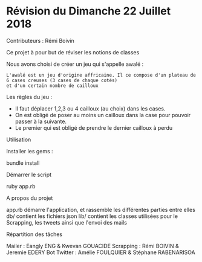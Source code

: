 # Révision du Dimanche 22 Juillet 2018

Contributeurs : Rémi Boivin

Ce projet à pour but de réviser les notions de classes

Nous avons choisi de créer un jeu qui s'appelle awalé :

    L'awalé est un jeu d'origine affricaine. Il ce compose d'un plateau de 6 cases creuses (3 cases de chaque cotés)
    et d'un certain nombre de cailloux
Les règles du jeu :

   * Il faut déplacer 1,2,3 ou 4 cailloux (au choix) dans les cases.
   * On est obligé de poser au moins un cailloux dans la case pour pouvoir passer à la suivante.
   * Le premier qui est obligé de prendre le dernier cailloux à perdu


Utilisation

Installer les gems :

bundle install

Démarrer le script

ruby app.rb


A propos du projet


app.rb démarre l'application, et rassemble les différentes parties entre elles
db/ contient les fichiers json
lib/ contient les classes utilisées pour le Scrapping, les tweets ainsi que l'envoi des mails



Répartition des tâches

Mailer :  Eangly ENG & Kwevan GOUACIDE
Scrapping : Rémi BOIVIN & Jeremie EDERY
Bot Twitter : Amélie FOULQUIER & Stéphane RABENARISOA
